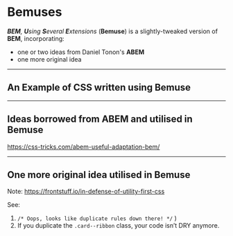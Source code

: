 # Bemuses
***BEM**, **U**sing **S**everal **E**xtensions* (**Bemuse**) is a slightly-tweaked version of **BEM**, incorporating:

 - one or two ideas from Daniel Tonon's **ABEM**
 - one more original idea

_____

## An Example of CSS written using Bemuse

_____

## Ideas borrowed from ABEM and utilised in Bemuse

https://css-tricks.com/abem-useful-adaptation-bem/

____

## One more original idea utilised in Bemuse

Note: https://frontstuff.io/in-defense-of-utility-first-css
 
See:

 1. `/* Oops, looks like duplicate rules down there! */` )
 2. If you duplicate the `.card--ribbon` class, your code isn’t DRY anymore. 
